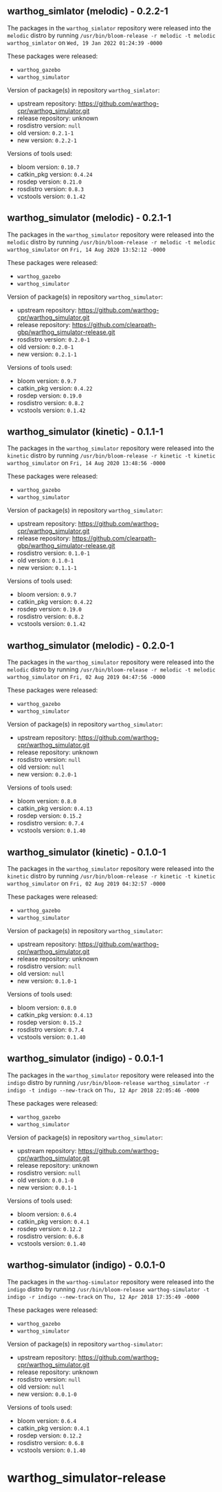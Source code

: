 ## warthog_simlator (melodic) - 0.2.2-1

The packages in the `warthog_simlator` repository were released into the `melodic` distro by running `/usr/bin/bloom-release -r melodic -t melodic warthog_simlator` on `Wed, 19 Jan 2022 01:24:39 -0000`

These packages were released:
- `warthog_gazebo`
- `warthog_simulator`

Version of package(s) in repository `warthog_simlator`:

- upstream repository: https://github.com/warthog-cpr/warthog_simulator.git
- release repository: unknown
- rosdistro version: `null`
- old version: `0.2.1-1`
- new version: `0.2.2-1`

Versions of tools used:

- bloom version: `0.10.7`
- catkin_pkg version: `0.4.24`
- rosdep version: `0.21.0`
- rosdistro version: `0.8.3`
- vcstools version: `0.1.42`


## warthog_simulator (melodic) - 0.2.1-1

The packages in the `warthog_simulator` repository were released into the `melodic` distro by running `/usr/bin/bloom-release -r melodic -t melodic warthog_simulator` on `Fri, 14 Aug 2020 13:52:12 -0000`

These packages were released:
- `warthog_gazebo`
- `warthog_simulator`

Version of package(s) in repository `warthog_simulator`:

- upstream repository: https://github.com/warthog-cpr/warthog_simulator.git
- release repository: https://github.com/clearpath-gbp/warthog_simulator-release.git
- rosdistro version: `0.2.0-1`
- old version: `0.2.0-1`
- new version: `0.2.1-1`

Versions of tools used:

- bloom version: `0.9.7`
- catkin_pkg version: `0.4.22`
- rosdep version: `0.19.0`
- rosdistro version: `0.8.2`
- vcstools version: `0.1.42`


## warthog_simulator (kinetic) - 0.1.1-1

The packages in the `warthog_simulator` repository were released into the `kinetic` distro by running `/usr/bin/bloom-release -r kinetic -t kinetic warthog_simulator` on `Fri, 14 Aug 2020 13:48:56 -0000`

These packages were released:
- `warthog_gazebo`
- `warthog_simulator`

Version of package(s) in repository `warthog_simulator`:

- upstream repository: https://github.com/warthog-cpr/warthog_simulator.git
- release repository: https://github.com/clearpath-gbp/warthog_simulator-release.git
- rosdistro version: `0.1.0-1`
- old version: `0.1.0-1`
- new version: `0.1.1-1`

Versions of tools used:

- bloom version: `0.9.7`
- catkin_pkg version: `0.4.22`
- rosdep version: `0.19.0`
- rosdistro version: `0.8.2`
- vcstools version: `0.1.42`


## warthog_simulator (melodic) - 0.2.0-1

The packages in the `warthog_simulator` repository were released into the `melodic` distro by running `/usr/bin/bloom-release -r melodic -t melodic warthog_simulator` on `Fri, 02 Aug 2019 04:47:56 -0000`

These packages were released:
- `warthog_gazebo`
- `warthog_simulator`

Version of package(s) in repository `warthog_simulator`:

- upstream repository: https://github.com/warthog-cpr/warthog_simulator.git
- release repository: unknown
- rosdistro version: `null`
- old version: `null`
- new version: `0.2.0-1`

Versions of tools used:

- bloom version: `0.8.0`
- catkin_pkg version: `0.4.13`
- rosdep version: `0.15.2`
- rosdistro version: `0.7.4`
- vcstools version: `0.1.40`


## warthog_simulator (kinetic) - 0.1.0-1

The packages in the `warthog_simulator` repository were released into the `kinetic` distro by running `/usr/bin/bloom-release -r kinetic -t kinetic warthog_simulator` on `Fri, 02 Aug 2019 04:32:57 -0000`

These packages were released:
- `warthog_gazebo`
- `warthog_simulator`

Version of package(s) in repository `warthog_simulator`:

- upstream repository: https://github.com/warthog-cpr/warthog_simulator.git
- release repository: unknown
- rosdistro version: `null`
- old version: `null`
- new version: `0.1.0-1`

Versions of tools used:

- bloom version: `0.8.0`
- catkin_pkg version: `0.4.13`
- rosdep version: `0.15.2`
- rosdistro version: `0.7.4`
- vcstools version: `0.1.40`


## warthog_simulator (indigo) - 0.0.1-1

The packages in the `warthog_simulator` repository were released into the `indigo` distro by running `/usr/bin/bloom-release warthog_simulator -r indigo -t indigo --new-track` on `Thu, 12 Apr 2018 22:05:46 -0000`

These packages were released:
- `warthog_gazebo`
- `warthog_simulator`

Version of package(s) in repository `warthog_simulator`:

- upstream repository: https://github.com/warthog-cpr/warthog_simulator.git
- release repository: unknown
- rosdistro version: `null`
- old version: `0.0.1-0`
- new version: `0.0.1-1`

Versions of tools used:

- bloom version: `0.6.4`
- catkin_pkg version: `0.4.1`
- rosdep version: `0.12.2`
- rosdistro version: `0.6.8`
- vcstools version: `0.1.40`


## warthog-simulator (indigo) - 0.0.1-0

The packages in the `warthog-simulator` repository were released into the `indigo` distro by running `/usr/bin/bloom-release warthog-simulator -t indigo -r indigo --new-track` on `Thu, 12 Apr 2018 17:35:49 -0000`

These packages were released:
- `warthog_gazebo`
- `warthog_simulator`

Version of package(s) in repository `warthog-simulator`:

- upstream repository: https://github.com/warthog-cpr/warthog_simulator.git
- release repository: unknown
- rosdistro version: `null`
- old version: `null`
- new version: `0.0.1-0`

Versions of tools used:

- bloom version: `0.6.4`
- catkin_pkg version: `0.4.1`
- rosdep version: `0.12.2`
- rosdistro version: `0.6.8`
- vcstools version: `0.1.40`


# warthog_simulator-release